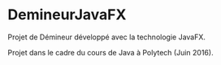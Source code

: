 # DemineurJavaFX
Projet de Démineur développé avec la technologie JavaFX.

Projet dans le cadre du cours de Java à Polytech (Juin 2016).
